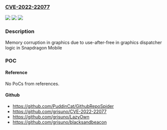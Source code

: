 ### [CVE-2022-22077](https://cve.mitre.org/cgi-bin/cvename.cgi?name=CVE-2022-22077)
![](https://img.shields.io/static/v1?label=Product&message=Snapdragon%20Mobile&color=blue)
![](https://img.shields.io/static/v1?label=Version&message=SD%208%20Gen1%205G%2C%20WCD9380%2C%20WCN6855%2C%20WCN6856%2C%20WCN7850%2C%20WCN7851%2C%20WSA8830%2C%20WSA8835%20&color=brightgreen)
![](https://img.shields.io/static/v1?label=Vulnerability&message=Use-After-Free%20in%20Graphics&color=brightgreen)

### Description

Memory corruption in graphics due to use-after-free in graphics dispatcher logic in Snapdragon Mobile

### POC

#### Reference
No PoCs from references.

#### Github
- https://github.com/PuddinCat/GithubRepoSpider
- https://github.com/grisuno/CVE-2022-22077
- https://github.com/grisuno/LazyOwn
- https://github.com/grisuno/blacksandbeacon

